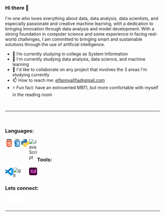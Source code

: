 ### Hi there 👋

I'm one who loves everything about data, data analysis, data scientists, and especially passionate and creative machine learning, with a dedication to bringing innovation through data analysis and model development. With a strong foundation in computer science and some experience in facing real-world challenges, I am committed to bringing smart and sustainable solutions through the use of artificial intelligence. 

- 🔭 I’m currently studying in college as System Information
- 🌱 I'm currently studying data analysis, data science, and machine learning
- 👯 I'd like to collaborate on any project that involves the 3 areas I'm studying currently
- 📫 How to reach me: elfannyalifia@gmail.com
- ⚡ Fun fact: have an extroverted MBTI, but more comfortable with myself in the reading room

<br />

---
<br/>

### Languages:

<a href="https://www.w3.org/html/" target="_blank"><img align="left" alt="HTML5" width="26px" src="https://raw.githubusercontent.com/github/explore/80688e429a7d4ef2fca1e82350fe8e3517d3494d/topics/html/html.png" /></a>
<a href="https://www.w3schools.com/css/" target="_blank"><img align="left" alt="CSS3" width="26px" src="https://raw.githubusercontent.com/github/explore/80688e429a7d4ef2fca1e82350fe8e3517d3494d/topics/css/css.png" /></a>
<a href="https://www.python.org" target="_blank"> <img align="left" alt="Python" width="26px" src="https://github.com/Aakarsh-B/trying-repos/blob/master/python-5.svg?raw=true"/> </a>
<a href="#"><img align="left" alt="JavaScript" title="JavaScript" width="26px" src="https://upload.wikimedia.org/wikipedia/commons/9/99/Unofficial_JavaScript_logo_2.svg" /></a>
<br />
<br />
### Tools:

<img align="left" alt="Visual Studio Code" width="26px" src="https://raw.githubusercontent.com/github/explore/80688e429a7d4ef2fca1e82350fe8e3517d3494d/topics/visual-studio-code/visual-studio-code.png" />
<a href="https://git-scm.com/" target="_blank"> <img align="left" alt="git" width="26px" src="https://www.vectorlogo.zone/logos/git-scm/git-scm-icon.svg"/> </a>
<img align="left" alt="GitHub" width="26px" src="https://github.com/Aakarsh-B/trying-repos/blob/master/github.svg" />
<a href="https://www.adobe.com/products/xd.html" target="_blank"> <img align="left" alt="XD" width="26px" src="https://github.com/Aakarsh-B/trying-repos/blob/master/adobexd.png?raw=true"/> </a> 

<br />
<br />

### Lets connect:
<a href="https://linkedin.com/in/alifiaelfanny" target="_blank"><img align="left" alt="Alifia | LinkedIn" width="22px" src="https://github.com/Aakarsh-B/trying-repos/blob/master/linkedin.svg" />
<a href="https://instagram.com/alifia.el_1" target="_blank"><img align="left" alt="Alifia | Instagram" width="22px" src="https://github.com/Aakarsh-B/trying-repos/blob/master/insta.svg" />
<a href="https://github.com/alifia25" target="_blank"><img align="left" alt="Alifia | Instagram" width="22px" src="https://github.com/Aakarsh-B/trying-repos/blob/master/github.svg" />
<br />
<br />

---


